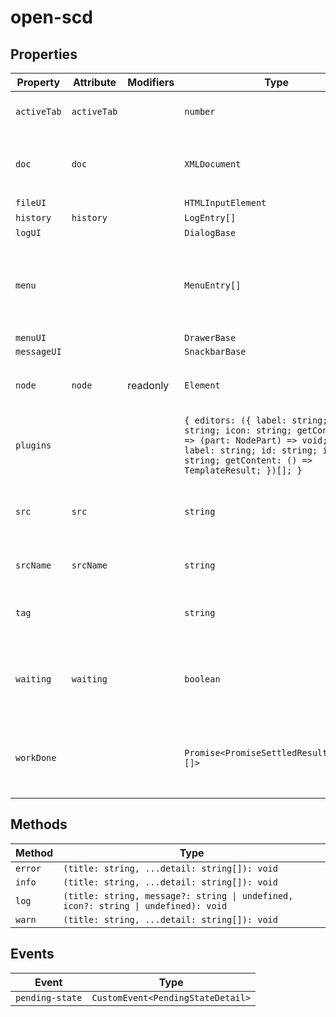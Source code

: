 # open-scd

## Properties

| Property    | Attribute   | Modifiers | Type                                             | Default                                          | Description                                      |
|-------------|-------------|-----------|--------------------------------------------------|--------------------------------------------------|--------------------------------------------------|
| `activeTab` | `activeTab` |           | `number`                                         | 0                                                | The currently active editor tab.                 |
| `doc`       | `doc`       |           | `XMLDocument`                                    | "emptySCD"                                       | The `XMLDocument` representation of the current file. |
| `fileUI`    |             |           | `HTMLInputElement`                               |                                                  |                                                  |
| `history`   | `history`   |           | `LogEntry[]`                                     | []                                               |                                                  |
| `logUI`     |             |           | `DialogBase`                                     |                                                  |                                                  |
| `menu`      |             |           | `MenuEntry[]`                                    | [{"icon":"folder_open","name":"Open project","startsGroup":true,"actionItem":true},{"icon":"create_new_folder","name":"New project"},{"icon":"snippet_folder","name":"Import IED"},{"icon":"save","name":"Save project"},{"icon":"rule_folder","name":"Validate project","startsGroup":true},{"icon":"rule","name":"View log","actionItem":true}] |                                                  |
| `menuUI`    |             |           | `DrawerBase`                                     |                                                  |                                                  |
| `messageUI` |             |           | `SnackbarBase`                                   |                                                  |                                                  |
| `node`      | `node`      | readonly  | `Element`                                        |                                                  | The `Node` this editor is responsible for editing |
| `plugins`   |             |           | `{ editors: ({ label: string; id: string; icon: string; getContent: () => (part: NodePart) => void; } \| { label: string; id: string; icon: string; getContent: () => TemplateResult; })[]; }` | {"editors":[{"label":"Substation","id":"substation","icon":"design_services"},{"label":"Communication","id":"communication","icon":"quickreply"},{"label":"Network","id":"network","icon":"settings_ethernet"},{"label":"IED","id":"ied","icon":"router"}]} |                                                  |
| `src`       | `src`       |           | `string`                                         |                                                  | The current file's URL. `blob:` URLs are *revoked after parsing*! |
| `srcName`   | `srcName`   |           | `string`                                         | "untitled.scd"                                   | The name of the current file.                    |
| `tag`       |             |           | `string`                                         | "SCL"                                            | The tag name this editor is responsible for editing |
| `waiting`   | `waiting`   |           | `boolean`                                        | false                                            | Whether the element is currently waiting for some async work. |
| `workDone`  |             |           | `Promise<PromiseSettledResult<string>[]>`        | "Promise.allSettled(this.work)"                  | A promise which resolves once all currently pending work is done. |

## Methods

| Method  | Type                                             |
|---------|--------------------------------------------------|
| `error` | `(title: string, ...detail: string[]): void`     |
| `info`  | `(title: string, ...detail: string[]): void`     |
| `log`   | `(title: string, message?: string \| undefined, icon?: string \| undefined): void` |
| `warn`  | `(title: string, ...detail: string[]): void`     |

## Events

| Event           | Type                              |
|-----------------|-----------------------------------|
| `pending-state` | `CustomEvent<PendingStateDetail>` |
